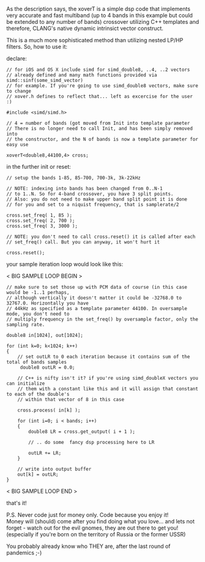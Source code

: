 As the description says, the xoverT is a simple dsp code that implements 
very accurate and fast multiband (up to 4 bands in this example but could
be extended to any number of bands) crossover utilizing C++ templates
and therefore, CLANG's native dynamic intrinsict vector construct.

This is a much more sophisticated method than utilizing nested LP/HP filters.
So, how to use it:

declare:

    // for iOS and OS X include simd for simd_double8, ..4, ..2 vectors
    // already defined and many math functions provided via simd::sinf(some_simd_vector)
    // for example. If you're going to use simd_double8 vectors, make sure to change 
    // xover.h defines to reflect that... left as excercise for the user :)
    
    #include <simd/simd.h>
    
    // 4 = number of bands (got moved from Init into template parameter
    // There is no longer need to call Init, and has been simply removed into
    // the constructor, and the N of bands is now a template parameter for easy use
    
    xoverT<double8,44100,4> cross;

in the further init or reset:

    // setup the bands 1-85, 85-700, 700-3k, 3k-22kHz
    
    // NOTE: indexing into bands has been changed from 0..N-1 
    // to 1..N. So for 4-band crossover, you have 3 split points.
    // Also: you do not need to make upper band split point it is done
    // for you and set to a niquist frequency, that is samplerate/2
    
    cross.set_freq( 1, 85 );
    cross.set_freq( 2, 700 );
    cross.set_freq( 3, 3000 );

    // NOTE: you don't need to call cross.reset() it is called after each
    // set_freq() call. But you can anyway, it won't hurt it
    
    cross.reset();

your sample iteration loop would look like this:

< BIG SAMPLE LOOP BEGIN >

    // make sure to set those up with PCM data of course (in this case would be -1..1 perhaps,
    // although vertically it doesn't matter it could be -32768.0 to 32767.0. Horizontally you have
    // 44kHz as specified as a template parameter 44100. In oversample mode, you don't need to 
    // multiply frequency in the set_freq() by oversample factor, only the sampling rate.
    
    double8 in[1024], out[1024]; 

    for (int k=0; k<1024; k++) 
    {
        // set outLR to 0 each iteration because it contains sum of the total of bands samples
         double8 outLR = 0.0;

        // C++ is nifty isn't it? if you're using simd_doubleX vectors you can initialize
        // them with a constant like this and it will assign that constant to each of the double's
        // within that vector of 8 in this case
        
        cross.process( in[k] );

        for (int i=0; i < bands; i++)
        {
            double8 LR = cross.get_output( i + 1 );
    
            // .. do some  fancy dsp processing here to LR
        
            outLR += LR;     
        }
    
        // write into output buffer
        out[k] = outLR;
    }
    
< BIG SAMPLE LOOP END >

that's it!

P.S. Never code just for money only. Code because you enjoy it!  
Money will (should) come after you find doing what you love... and
lets not forget - watch out for the evil gnomes, they are out there to get you!
(especially if you're born on the territory of Russia or the former USSR)

You probably already know who THEY are, after the last round of pandemics ;-)
